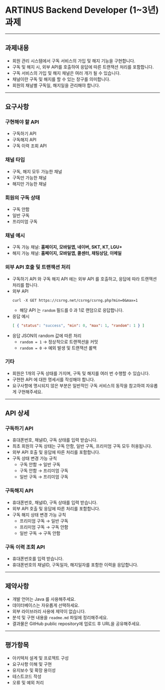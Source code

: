 # ARTINUS Backend Developer (1~3년) 과제

---
## 과제내용
- 회원 관리 시스템에서 구독 서비스의 가입 및 해지 기능을 구현합니다.
- 구독 및 해지 시, 외부 API를 호출하여 응답에 따른 트랜잭션 처리를 포함합니다.
- 구독 서비스의 가입 및 해지 채널은 여러 개가 될 수 있습니다.
- 채널이란 구독 및 해지를 할 수 있는 창구를 의미합니다.
- 회원의 채널별 구독일, 해지일을 관리해야 합니다.

---
## 요구사항
### 구현해야 할 API
- 구독하기 API
- 구독해지 API
- 구독 이력 조회 API
### 채널 타입
- 구독, 해지 모두 가능한 채널
- 구독만 가능한 채널
- 해지만 가능한 채널
### 회원의 구독 상태
- 구독 안함
- 일반 구독
- 프리미엄 구독
### 채널 예시
- 구독 가능 채널: **홈페이지, 모바일앱, 네이버, SKT, KT, LGU+**
- 해지 가능 채널: **홈페이지, 모바일앱, 콜센터, 채팅상담, 이메일**
### 외부 API 호출 및 트랜잭션 처리
- 구독하기 API 와 구독 해지 API 에는 외부 API 를 호출하고, 응답에 따라 트랜잭션 처리를 합니다.
- 외부 API
    ``` shell 
    curl -X GET https://csrng.net/csrng/csrng.php?min=0&max=1 
    ```
    - 해당 API 는 `random` 필드를 0 과 1로 랜덤으로 응답합니다.
- 응답 예시
    ``` json
    [ { "status": "success", "min": 0, "max": 1, "random": 1 } ]
    ```
- 응답 JSON의 random 값에 따른 처리
    - `random = 1` → 정상적으로 트랜잭션을 커밋
    - `random = 0` → 예외 발생 및 트랜잭션 롤백

### 기타
- 회원은 1개의 구독 상태를 가지며, 구독 및 해지를 여러 번 수행할 수 있습니다.
- 구현한 API 에 대한 명세서를 작성해야 합니다.
- 요구사항에 명시되지 않은 부분은 일반적인 구독 서비스의 동작을 참고하여 자유롭게 구현해주세요.

---

## API 상세
### 구독하기 API
- 휴대폰번호, 채널ID, 구독 상태를 입력 받습니다.
- 최초 회원의 구독 상태는 구독 안함, 일반 구독, 프리미엄 구독 모두 허용됩니다.
- 외부 API 호출 및 응답에 따른 처리를 포함합니다.
- 구독 상태 변경 가능 규칙
    - 구독 안함 → 일반 구독
    - 구독 안함 → 프리미엄 구독
    - 일반 구독 → 프리미엄 구독

### 구독해지 API
- 휴대폰번호, 채널ID, 구독 상태를 입력 받습니다.
- 외부 API 호출 및 응답에 따른 처리를 포함합니다.
- 구독 해지 상태 변경 가능 규칙
    - 프리미엄 구독 → 일반 구독
    - 프리미엄 구독 → 구독 안함
    - 일반 구독 → 구독 안함

### 구독 이력 조회 API
- 휴대폰번호를 입력 받습니다.
- 휴대폰번호의 채널ID, 구독일자, 해지일자를 포함한 이력을 응답합니다.

---

## 제약사항
- 개발 언어는 Java 를 사용해주세요.
- 데이터베이스는 자유롭게 선택하세요.
- 외부 라이브러리 사용에 제약이 없습니다.
- 분석 및 구현 내용을 `readme.md` 파일에 정리해주세요.
- 결과물은 GitHub public repository에 업로드 후 URL을 공유해주세요.

---

## 평가항목
- 아키텍처 설계 및 프로젝트 구성
- 요구사항 이해 및 구현
- 유지보수 및 확장 용이성
- 테스트코드 작성
- 오류 및 예외 처리